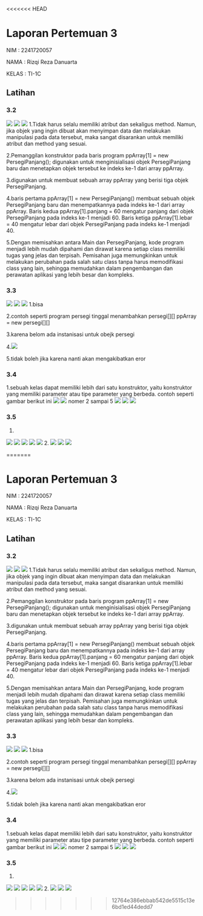 <<<<<<< HEAD
# Laporan Pertemuan 3
NIM : 2241720057

NAMA : Rizqi Reza Danuarta

KELAS : TI-1C

## Latihan 
### 3.2
<img src="img/3.2 persegipanjang.png">
<img src="img/3.2 persegipanjang main.png">
<img src="img/3.2 hasil.jpg">
1.Tidak harus selalu memiliki atribut dan sekaligus method. Namun, jika objek yang ingin dibuat akan menyimpan data dan melakukan manipulasi pada data tersebut, maka sangat disarankan untuk memiliki atribut dan method yang sesuai.

2.Pemanggilan konstruktor pada baris program ppArray[1] = new PersegiPanjang(); digunakan untuk menginisialisasi objek PersegiPanjang baru dan menetapkan objek tersebut ke indeks ke-1 dari array ppArray.

3.digunakan untuk membuat sebuah array ppArray yang berisi tiga objek PersegiPanjang.

4.baris pertama ppArray[1] = new PersegiPanjang() membuat sebuah objek PersegiPanjang baru dan menempatkannya pada indeks ke-1 dari array ppArray.
Baris kedua ppArray[1].panjang = 60 mengatur panjang dari objek PersegiPanjang pada indeks ke-1 menjadi 60.
Baris ketiga ppArray[1].lebar = 40 mengatur lebar dari objek PersegiPanjang pada indeks ke-1 menjadi 40.

5.Dengan memisahkan antara Main dan PersegiPanjang, kode program menjadi lebih mudah dipahami dan dirawat karena setiap class memiliki tugas yang jelas dan terpisah. Pemisahan juga memungkinkan untuk melakukan perubahan pada salah satu class tanpa harus memodifikasi class yang lain, sehingga memudahkan dalam pengembangan dan perawatan aplikasi yang lebih besar dan kompleks.

### 3.3
<img src="img/3.2 persegipanjang.png">
<img src="img/3.3 persegipanjang main.png">
<img src="img/3.3 hasil.jpg">
1.bisa


2.contoh seperti program persegi tinggal menambahkan persegi[][] ppArray = new persegi[][]

3.karena belom ada instanisasi untuk obejk persegi

4.<img src="img/3.3 persegipanjang main soal 4.png">

5.tidak boleh jika karena nanti akan mengakibatkan eror

### 3.4
1.sebuah kelas dapat memiliki lebih dari satu konstruktor, yaitu konstruktor yang memiliki parameter atau tipe parameter yang berbeda. contoh seperti gambar berikut ini
<img src="img/segitiga kontructor.png">
<img src="img/segitiga tidak kontructor.png">
nomer 2 sampai 5
<img src="img/segitiga kontructor.png">
<img src="img/segitiga main.png">
<img src="img/hasil segitiga.jpg">

### 3.5
1.
<img src="img/kerucut class.png">
<img src="img/limas class.png">
<img src="img/bola class.png">
<img src="img/tugas 1.png">
<img src="img/hasil tugas 1.jpg">
2.
<img src="img/tugas 2.png">
<img src="img/tugas 2 main.png">
<img src="img/hasil tugas 2.jpg">



=======
# Laporan Pertemuan 3
NIM : 2241720057

NAMA : Rizqi Reza Danuarta

KELAS : TI-1C

## Latihan 
### 3.2
<img src="img/3.2 persegipanjang.png">
<img src="img/3.2 persegipanjang main.png">
<img src="img/3.2 hasil.jpg">
1.Tidak harus selalu memiliki atribut dan sekaligus method. Namun, jika objek yang ingin dibuat akan menyimpan data dan melakukan manipulasi pada data tersebut, maka sangat disarankan untuk memiliki atribut dan method yang sesuai.

2.Pemanggilan konstruktor pada baris program ppArray[1] = new PersegiPanjang(); digunakan untuk menginisialisasi objek PersegiPanjang baru dan menetapkan objek tersebut ke indeks ke-1 dari array ppArray.

3.digunakan untuk membuat sebuah array ppArray yang berisi tiga objek PersegiPanjang.

4.baris pertama ppArray[1] = new PersegiPanjang() membuat sebuah objek PersegiPanjang baru dan menempatkannya pada indeks ke-1 dari array ppArray.
Baris kedua ppArray[1].panjang = 60 mengatur panjang dari objek PersegiPanjang pada indeks ke-1 menjadi 60.
Baris ketiga ppArray[1].lebar = 40 mengatur lebar dari objek PersegiPanjang pada indeks ke-1 menjadi 40.

5.Dengan memisahkan antara Main dan PersegiPanjang, kode program menjadi lebih mudah dipahami dan dirawat karena setiap class memiliki tugas yang jelas dan terpisah. Pemisahan juga memungkinkan untuk melakukan perubahan pada salah satu class tanpa harus memodifikasi class yang lain, sehingga memudahkan dalam pengembangan dan perawatan aplikasi yang lebih besar dan kompleks.

### 3.3
<img src="img/3.2 persegipanjang.png">
<img src="img/3.3 persegipanjang main.png">
<img src="img/3.3 hasil.jpg">
1.bisa


2.contoh seperti program persegi tinggal menambahkan persegi[][] ppArray = new persegi[][]

3.karena belom ada instanisasi untuk obejk persegi

4.<img src="img/3.3 persegipanjang main soal 4.png">

5.tidak boleh jika karena nanti akan mengakibatkan eror

### 3.4
1.sebuah kelas dapat memiliki lebih dari satu konstruktor, yaitu konstruktor yang memiliki parameter atau tipe parameter yang berbeda. contoh seperti gambar berikut ini
<img src="img/segitiga kontructor.png">
<img src="img/segitiga tidak kontructor.png">
nomer 2 sampai 5
<img src="img/segitiga kontructor.png">
<img src="img/segitiga main.png">
<img src="img/hasil segitiga.jpg">

### 3.5
1.
<img src="img/kerucut class.png">
<img src="img/limas class.png">
<img src="img/bola class.png">
<img src="img/tugas 1.png">
<img src="img/hasil tugas 1.jpg">
2.
<img src="img/tugas 2.png">
<img src="img/tugas 2 main.png">
<img src="img/hasil tugas 2.jpg">



>>>>>>> 12764e386ebbab542de5515c13e6bd1ed44dedd7
